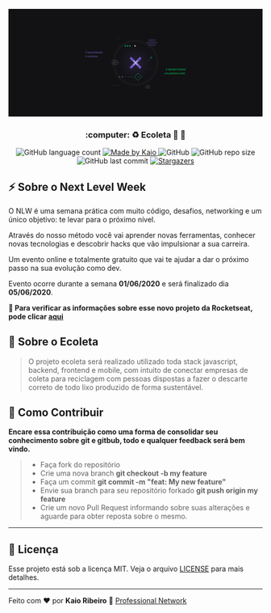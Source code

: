 <p align="center">
  <img src="assets/img.jpg" alt="Next Level Week">
</p>


<h3 align="center">
:computer: ♻ Ecoleta 🚀 🎯
</h3>

<p align="center">
  <img alt="GitHub language count" src="https://img.shields.io/github/languages/count/kaiorr/Ecoleta?style=plastic">

  <a href="https://www.linkedin.com/in/kaio-ribeiro-310123150/"> 
    <img alt="Made by Kaio" src="https://img.shields.io/badge/made%20by-kaiorr-%2304D361">
  </a>
  
  <img alt="GitHub" src="https://img.shields.io/github/license/kaiorr/Ecoleta?color=7800ff&style=plastic">

  <img alt="GitHub repo size" src="https://img.shields.io/github/repo-size/kaiorr/Ecoleta?color=7800ff&style=plastic">

  <img alt="GitHub last commit" src="https://img.shields.io/github/last-commit/kaiorr/Ecoleta?color=7800ff&style=plastic">

  <a href="https://github.com/kaiorr/Ecoleta/stargazers">
    <img alt="Stargazers" src="https://img.shields.io/github/stars/kaiorr/Ecoleta?style=social">
  </a>
</p>

## ⚡ Sobre o Next Level Week

O NLW é uma semana prática com muito código, desafios, networking e um único objetivo: te levar para o próximo nível.

Através do nosso método você vai aprender novas ferramentas, conhecer novas tecnologias e descobrir hacks que vão impulsionar a sua carreira.

Um evento online e totalmente gratuito que vai te ajudar a dar o próximo passo na sua evolução como dev.

Evento ocorre durante a semana **01/06/2020** e será finalizado dia **05/06/2020**.

**📑 Para verificar as informações sobre esse novo projeto da Rocketseat, pode clicar [aqui](https://nextlevelweek.com/inscricao/1)**

## 📢 Sobre o Ecoleta

> O projeto ecoleta será realizado utilizado toda stack javascript, backend, frontend e mobile, com intuito de conectar empresas de coleta para reciclagem com pessoas dispostas a fazer o descarte correto de todo lixo produzido de forma sustentável.

## 🤔 Como Contribuir

**Encare essa contribuição como uma forma de consolidar seu conhecimento sobre git e gitbub, todo e qualquer feedback será bem vindo.**

> -  Faça fork do repositório
> -  Crie uma nova branch **git checkout -b my feature**
> -  Faça um commit **git commit -m "feat: My new feature"**
> -  Envie sua branch para seu repositório forkado **git push origin my feature**
> -  Crie um novo Pull Request informando sobre suas alterações e aguarde para obter reposta sobre o mesmo.

----


## 📝 Licença

Esse projeto está sob a licença MIT. Veja o arquivo [LICENSE](https://raw.githubusercontent.com/kaiorr/Ecoleta/master/LICENSE) para mais detalhes.

----

Feito com :heart: por **Kaio Ribeiro** :call_me_hand: [Professional Network](https://www.linkedin.com/in/kaio-ribeiro-310123150/)


